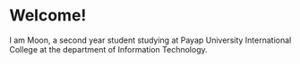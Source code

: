 # Welcome!

I am Moon, a second year student studying at Payap University International College at the department of Information Technology.
